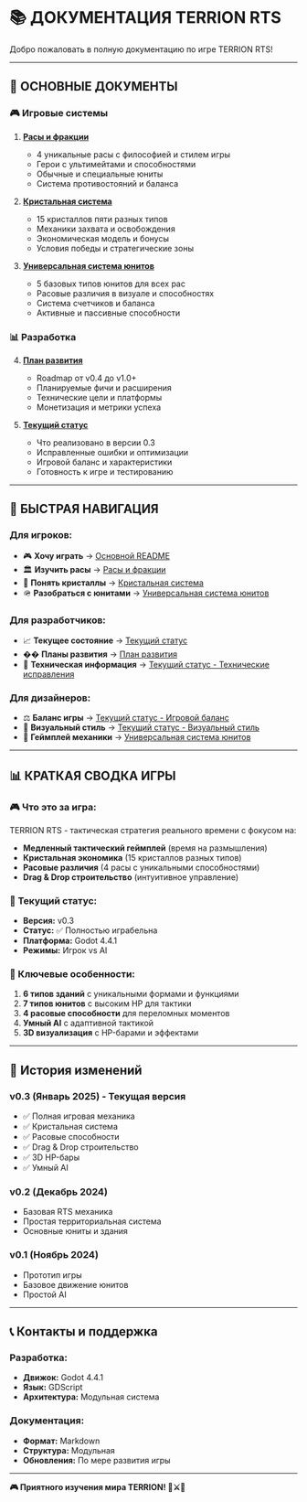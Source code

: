# 📚 ДОКУМЕНТАЦИЯ TERRION RTS

Добро пожаловать в полную документацию по игре TERRION RTS!

---

## 📖 **ОСНОВНЫЕ ДОКУМЕНТЫ**

### **🎮 Игровые системы**
1. **[Расы и фракции](RACES_AND_FACTIONS.md)**
   - 4 уникальные расы с философией и стилем игры
   - Герои с ультимейтами и способностями
   - Обычные и специальные юниты
   - Система противостояний и баланса

2. **[Кристальная система](CRYSTAL_SYSTEM.md)**
   - 15 кристаллов пяти разных типов
   - Механики захвата и освобождения
   - Экономическая модель и бонусы
   - Условия победы и стратегические зоны

3. **[Универсальная система юнитов](UNIVERSAL_UNIT_SYSTEM.md)**
   - 5 базовых типов юнитов для всех рас
   - Расовые различия в визуале и способностях
   - Система счетчиков и баланса
   - Активные и пассивные способности

### **📊 Разработка**
4. **[План развития](DEVELOPMENT_ROADMAP.md)**
   - Roadmap от v0.4 до v1.0+
   - Планируемые фичи и расширения
   - Технические цели и платформы
   - Монетизация и метрики успеха

5. **[Текущий статус](CURRENT_STATUS.md)**
   - Что реализовано в версии 0.3
   - Исправленные ошибки и оптимизации
   - Игровой баланс и характеристики
   - Готовность к игре и тестированию

---

## 🎯 **БЫСТРАЯ НАВИГАЦИЯ**

### **Для игроков:**
- 🎮 **Хочу играть** → [Основной README](../README.md)
- 🏛️ **Изучить расы** → [Расы и фракции](RACES_AND_FACTIONS.md)
- 💎 **Понять кристаллы** → [Кристальная система](CRYSTAL_SYSTEM.md)
- 🪖 **Разобраться с юнитами** → [Универсальная система юнитов](UNIVERSAL_UNIT_SYSTEM.md)

### **Для разработчиков:**
- 📈 **Текущее состояние** → [Текущий статус](CURRENT_STATUS.md)
- �� **Планы развития** → [План развития](DEVELOPMENT_ROADMAP.md)
- 🔧 **Техническая информация** → [Текущий статус - Технические исправления](CURRENT_STATUS.md#технические-исправления)

### **Для дизайнеров:**
- ⚖️ **Баланс игры** → [Текущий статус - Игровой баланс](CURRENT_STATUS.md#игровой-баланс)
- 🎨 **Визуальный стиль** → [Текущий статус - Визуальный стиль](CURRENT_STATUS.md#визуальный-стиль)
- 🎯 **Геймплей механики** → [Универсальная система юнитов](UNIVERSAL_UNIT_SYSTEM.md)

---

## 📊 **КРАТКАЯ СВОДКА ИГРЫ**

### **🎮 Что это за игра:**
TERRION RTS - тактическая стратегия реального времени с фокусом на:
- **Медленный тактический геймплей** (время на размышления)
- **Кристальная экономика** (15 кристаллов разных типов)
- **Расовые различия** (4 расы с уникальными способностями)
- **Drag & Drop строительство** (интуитивное управление)

### **🎯 Текущий статус:**
- **Версия:** v0.3
- **Статус:** ✅ Полностью играбельна
- **Платформа:** Godot 4.4.1
- **Режимы:** Игрок vs AI

### **🚀 Ключевые особенности:**
1. **6 типов зданий** с уникальными формами и функциями
2. **7 типов юнитов** с высоким HP для тактики
3. **4 расовые способности** для переломных моментов
4. **Умный AI** с адаптивной тактикой
5. **3D визуализация** с HP-барами и эффектами

---

## 🔄 **История изменений**

### **v0.3 (Январь 2025) - Текущая версия**
- ✅ Полная игровая механика
- ✅ Кристальная система
- ✅ Расовые способности
- ✅ Drag & Drop строительство
- ✅ 3D HP-бары
- ✅ Умный AI

### **v0.2 (Декабрь 2024)**
- Базовая RTS механика
- Простая территориальная система
- Основные юниты и здания

### **v0.1 (Ноябрь 2024)**
- Прототип игры
- Базовое движение юнитов
- Простой AI

---

## 📞 **Контакты и поддержка**

### **Разработка:**
- **Движок:** Godot 4.4.1
- **Язык:** GDScript
- **Архитектура:** Модульная система

### **Документация:**
- **Формат:** Markdown
- **Структура:** Модульная
- **Обновления:** По мере развития игры

---

**🎮 Приятного изучения мира TERRION! 🚀⚔️💎**
